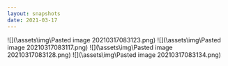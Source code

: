 ```yaml
---
layout: snapshots
date: 2021-03-17
---
```


![](\assets\img\Pasted image 20210317083123.png)
![](\assets\img\Pasted image 20210317083117.png)
![](\assets\img\Pasted image 20210317083128.png)
![](\assets\img\Pasted image 20210317083134.png)